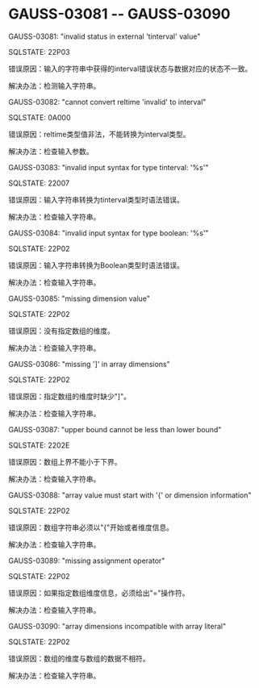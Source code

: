 # GAUSS-03081 -- GAUSS-03090<a name="ZH-CN_TOPIC_0302073279"></a>

GAUSS-03081: "invalid status in external 'tinterval' value"

SQLSTATE: 22P03

错误原因：输入的字符串中获得的interval错误状态与数据对应的状态不一致。

解决办法：检测输入字符串。

GAUSS-03082: "cannot convert reltime 'invalid' to interval"

SQLSTATE: 0A000

错误原因：reltime类型值非法，不能转换为interval类型。

解决办法：检查输入参数。

GAUSS-03083: "invalid input syntax for type tinterval: '%s'"

SQLSTATE: 22007

错误原因：输入字符串转换为tinterval类型时语法错误。

解决办法：检查输入字符串。

GAUSS-03084: "invalid input syntax for type boolean: '%s'"

SQLSTATE: 22P02

错误原因：输入字符串转换为Boolean类型时语法错误。

解决办法：检查输入字符串。

GAUSS-03085: "missing dimension value"

SQLSTATE: 22P02

错误原因：没有指定数组的维度。

解决办法：检查输入字符串。

GAUSS-03086: "missing '\]' in array dimensions"

SQLSTATE: 22P02

错误原因：指定数组的维度时缺少"\]"。

解决办法：检查输入字符串。

GAUSS-03087: "upper bound cannot be less than lower bound"

SQLSTATE: 2202E

错误原因：数组上界不能小于下界。

解决办法：检查输入字符串。

GAUSS-03088: "array value must start with '\{' or dimension information"

SQLSTATE: 22P02

错误原因：数组字符串必须以"\{"开始或者维度信息。

解决办法：检查输入字符串。

GAUSS-03089: "missing assignment operator"

SQLSTATE: 22P02

错误原因：如果指定数组维度信息，必须给出"="操作符。

解决办法：检查输入字符串。

GAUSS-03090: "array dimensions incompatible with array literal"

SQLSTATE: 22P02

错误原因：数组的维度与数组的数据不相符。

解决办法：检查输入字符串。
